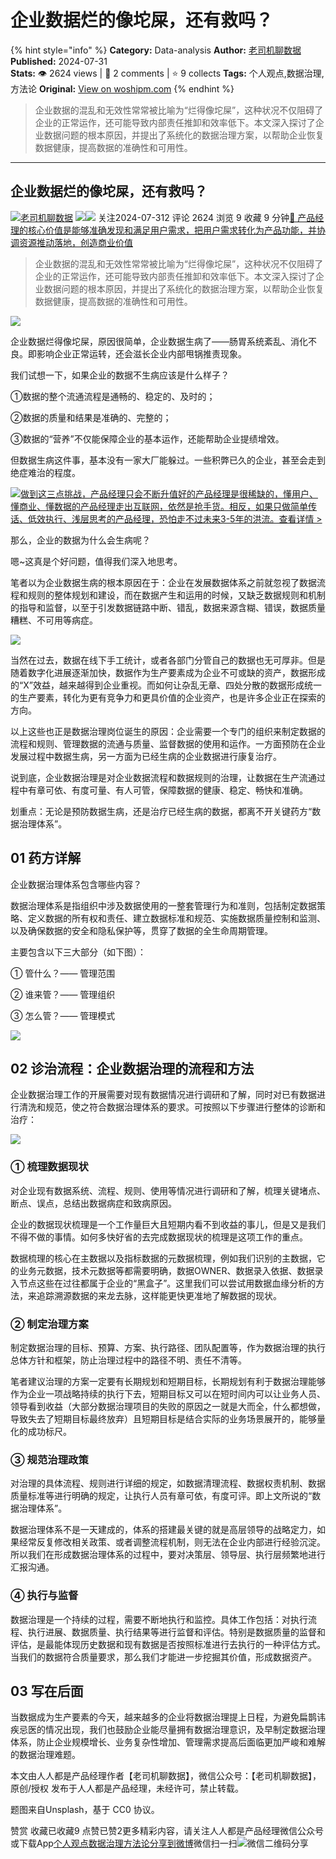 # 企业数据烂的像坨屎，还有救吗？
{% hint style="info" %}
**Category:** Data-analysis
**Author:** [老司机聊数据](https://www.woshipm.com/u/927134)
**Published:** 2024-07-31  
**Stats:** 👁️ 2624 views | 💬 2 comments | ⭐ 9 collects
**Tags:** 个人观点,数据治理,方法论
**Original:** [View on woshipm.com](https://www.woshipm.com/data-analysis/6091576.html)
{% endhint %}
> 企业数据的混乱和无效性常常被比喻为“烂得像坨屎”，这种状况不仅阻碍了企业的正常运作，还可能导致内部责任推卸和效率低下。本文深入探讨了企业数据问题的根本原因，并提出了系统化的数据治理方案，以帮助企业恢复数据健康，提高数据的准确性和可用性。

---

## 企业数据烂的像坨屎，还有救吗？

[![](https://static.woshipm.com/view/woshipm_api_def_20231129090349_1003.png?imageView2/1/w/72/h/72/q/100)](https://www.woshipm.com/u/927134)[老司机聊数据](https://www.woshipm.com/u/927134) ![](https://static.woshipm.com/tag/1121_1@2x.png)![](https://static.woshipm.com/tag/2105_1@2x.png) 关注2024-07-312 评论 2624 浏览 9 收藏 9 分钟[🔗 产品经理的核心价值是能够准确发现和满足用户需求，把用户需求转化为产品功能，并协调资源推动落地，创造商业价值](https://ke.qidianla.com/courses/90pm)

> 企业数据的混乱和无效性常常被比喻为“烂得像坨屎”，这种状况不仅阻碍了企业的正常运作，还可能导致内部责任推卸和效率低下。本文深入探讨了企业数据问题的根本原因，并提出了系统化的数据治理方案，以帮助企业恢复数据健康，提高数据的准确性和可用性。

![](https://image.woshipm.com/2024/04/30/90981e3e-06d3-11ef-b503-00163e142b65.png)

企业数据烂得像坨屎，原因很简单，企业数据生病了——肠胃系统紊乱、消化不良。即影响企业正常运转，还会滋长企业内部甩锅推责现象。

我们试想一下，如果企业的数据不生病应该是什么样子？

①数据的整个流通流程是通畅的、稳定的、及时的；

②数据的质量和结果是准确的、完整的；

③数据的“营养”不仅能保障企业的基本运作，还能帮助企业提绩增效。

但数据生病这件事，基本没有一家大厂能躲过。一些积弊已久的企业，甚至会走到绝症难治的程度。

[![](https://image.woshipm.com/2023/07/27/1788a218-2c7f-11ee-b91f-00163e0b5ff3.png)做到这三点挑战，产品经理只会不断升值好的产品经理是很稀缺的，懂用户、懂商业、懂数据的产品经理走出互联网，依然是抢手货。相反，如果只做简单传话、低效执行、浅层思考的产品经理，恐怕走不过未来3-5年的洪流。查看详情 >](https://ke.qidianla.com/courses/bcpm)

那么，企业的数据为什么会生病呢？

嗯~这真是个好问题，值得我们深入地思考。

笔者以为企业数据生病的根本原因在于：企业在发展数据体系之前就忽视了数据流程和规则的整体规划和建设，而在数据产生和运用的时候，又缺乏数据规则和机制的指导和监督，以至于引发数据链路中断、错乱，数据来源含糊、错误，数据质量糟糕、不可用等病症。

![](https://image.woshipm.com/2024/07/30/d9b4120a-4e57-11ef-8321-00163e142b65.png)

当然在过去，数据在线下手工统计，或者各部门分管自己的数据也无可厚非。但是随着数字化进展逐渐加快，数据作为生产要素成为企业不可或缺的资产，数据形成的“X”效益，越来越得到企业重视。而如何让杂乱无章、四处分散的数据形成统一的生产要素，转化为更有竞争力和更具价值的企业资产，也是许多企业正在探索的方向。

以上这些也正是数据治理岗位诞生的原因：企业需要一个专门的组织来制定数据的流程和规则、管理数据的流通与质量、监督数据的使用和运作。一方面预防在企业发展过程中数据生病，另一方面为已经生病的企业数据进行康复治疗。

说到底，企业数据治理是对企业数据流程和数据规则的治理，让数据在生产流通过程中有章可依、有度可量、有人可管，保障数据的健康、稳定、畅快和准确。

划重点：无论是预防数据生病，还是治疗已经生病的数据，都离不开关键药方“数据治理体系”。

## 01 药方详解

企业数据治理体系包含哪些内容？

数据治理体系是指组织中涉及数据使用的一整套管理行为和准则，包括制定数据策略、定义数据的所有权和责任、建立数据标准和规范、实施数据质量控制和监测、以及确保数据的安全和隐私保护等，贯穿了数据的全生命周期管理。

主要包含以下三大部分（如下图）：

① 管什么？—— 管理范围

② 谁来管？—— 管理组织

③ 怎么管？—— 管理模式

![](https://image.woshipm.com/2024/07/30/daebd072-4e57-11ef-8321-00163e142b65.png)

## 02 诊治流程：企业数据治理的流程和方法

企业数据治理工作的开展需要对现有数据情况进行调研和了解，同时对已有数据进行清洗和规范，使之符合数据治理体系的要求。可按照以下步骤进行整体的诊断和治疗：

![](https://image.woshipm.com/2024/07/30/db58081e-4e57-11ef-8321-00163e142b65.png)

### ① 梳理数据现状

对企业现有数据系统、流程、规则、使用等情况进行调研和了解，梳理关键堵点、断点、误点，总结出数据病症和致病原因。

企业的数据现状梳理是一个工作量巨大且短期内看不到收益的事儿，但是又是我们不得不做的事情。如何多快好省的去完成数据现状的梳理是这项工作的重点。

数据梳理的核心在主数据以及指标数据的元数据梳理，例如我们识别的主数据，它的业务元数据，技术元数据等都需要明确，数据OWNER、数据录入依据、数据录入节点这些在过往都属于企业的“黑盒子”。这里我们可以尝试用数据血缘分析的方法，来追踪溯源数据的来龙去脉，这样能更快更准地了解数据的现状。

### ② 制定治理方案

制定数据治理的目标、预算、方案、执行路径、团队配置等，作为数据治理的执行总体方针和框架，防止治理过程中的路径不明、责任不清等。

笔者建议治理的方案一定要有长期规划和短期目标，长期规划有利于数据治理能够作为企业一项战略持续的执行下去，短期目标又可以在短时间内可以让业务人员、领导看到收益（大部分数据治理项目的失败的原因之一就是大而全，什么都想做，导致失去了短期目标最终放弃）且短期目标是结合实际的业务场景展开的，能够量化的成功标尺。

### ③ 规范治理政策

对治理的具体流程、规则进行详细的规定，如数据清理流程、数据权责机制、数据质量标准等进行明确的规定，让执行人员有章可依，有度可评。即上文所说的“数据治理体系”。

数据治理体系不是一天建成的，体系的搭建最关键的就是高层领导的战略定力，如果经常反复修改相关政策、或者调整流程机制，则无法在企业内部进行经验沉淀。所以我们在形成数据治理体系的过程中，要对决策层、领导层、执行层频繁地进行汇报沟通。

### ④ 执行与监督

数据治理是一个持续的过程，需要不断地执行和监控。具体工作包括：对执行流程、执行进展、数据质量、执行结果等进行监督和评估。特别是数据质量的监督和评估，是最能体现历史数据和现有数据是否按照标准进行去执行的一种评估方式。当我们的数据符合质量要求，那么我们才能进一步挖掘其价值，形成数据资产。

## 03 写在后面

当数据成为生产要素的今天，越来越多的企业将数据治理提上日程，为避免扁鹊讳疾忌医的情况出现，我们也鼓励企业能尽量拥有数据治理意识，及早制定数据治理体系，防止企业规模增长、业务复杂性增加、管理需求提高后面临更加严峻和难解的数据治理难题。

本文由人人都是产品经理作者【老司机聊数据】，微信公众号：【老司机聊数据】，原创/授权 发布于人人都是产品经理，未经许可，禁止转载。

题图来自Unsplash，基于 CC0 协议。

赞赏 收藏已收藏9 点赞已赞2更多精彩内容，请关注人人都是产品经理微信公众号或下载App[个人观点](https://www.woshipm.com/tag/%e4%b8%aa%e4%ba%ba%e8%a7%82%e7%82%b9)[数据治理](https://www.woshipm.com/tag/%e6%95%b0%e6%8d%ae%e6%b2%bb%e7%90%86)[方法论](https://www.woshipm.com/tag/%e6%96%b9%e6%b3%95%e8%ae%ba)[分享到微博](https://service.weibo.com/share/share.php?appkey=2775287854&title=企业数据烂的像坨屎，还有救吗？&url=https://www.woshipm.com/data-analysis/6091576.html&pic=https://image.woshipm.com/2024/04/30/90981e3e-06d3-11ef-b503-00163e142b65.png)微信扫一扫![微信二维码](https://api.pwmqr.com/qrcode/create/?url=https://www.woshipm.com/data-analysis/6091576.html)分享